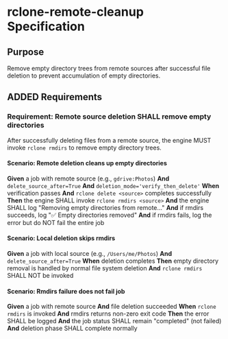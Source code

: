 # rclone-remote-cleanup Specification

## Purpose
Remove empty directory trees from remote sources after successful file deletion to prevent accumulation of empty directories.

## ADDED Requirements

### Requirement: Remote source deletion SHALL remove empty directories

After successfully deleting files from a remote source, the engine MUST invoke `rclone rmdirs` to remove empty directory trees.

#### Scenario: Remote deletion cleans up empty directories

**Given** a job with remote source (e.g., `gdrive:Photos`)
**And** `delete_source_after=True`
**And** `deletion_mode='verify_then_delete'`
**When** verification passes
**And** `rclone delete <source>` completes successfully
**Then** the engine SHALL invoke `rclone rmdirs <source>`
**And** the engine SHALL log "Removing empty directories from remote..."
**And** if rmdirs succeeds, log "✅ Empty directories removed"
**And** if rmdirs fails, log the error but do NOT fail the entire job

#### Scenario: Local deletion skips rmdirs

**Given** a job with local source (e.g., `/Users/me/Photos`)
**And** `delete_source_after=True`
**When** deletion completes
**Then** empty directory removal is handled by normal file system deletion
**And** `rclone rmdirs` SHALL NOT be invoked

#### Scenario: Rmdirs failure does not fail job

**Given** a job with remote source
**And** file deletion succeeded
**When** `rclone rmdirs` is invoked
**And** rmdirs returns non-zero exit code
**Then** the error SHALL be logged
**And** the job status SHALL remain "completed" (not failed)
**And** deletion phase SHALL complete normally
